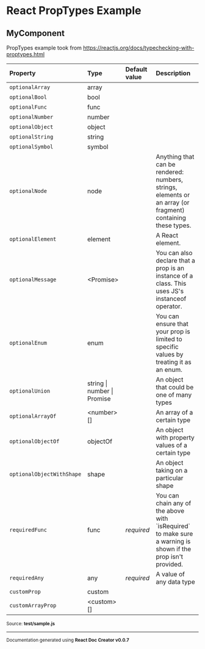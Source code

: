 # React PropTypes Example

## MyComponent

PropTypes example took from https://reactjs.org/docs/typechecking-with-proptypes.html

Property | Type | Default value | Description
:--- | :--- | :--- | :---
`optionalArray`|array||
`optionalBool`|bool||
`optionalFunc`|func||
`optionalNumber`|number||
`optionalObject`|object||
`optionalString`|string||
`optionalSymbol`|symbol||
`optionalNode`|node||Anything that can be rendered: numbers, strings, elements or an array (or fragment) containing these types.
`optionalElement`|element||A React element.
`optionalMessage`|&lt;Promise&gt;||You can also declare that a prop is an instance of a class. This uses JS&#x27;s instanceof operator.
`optionalEnum`|enum||You can ensure that your prop is limited to specific values by treating it as an enum.
`optionalUnion`|string \| number \| Promise||An object that could be one of many types
`optionalArrayOf`|&lt;number&gt;[]||An array of a certain type
`optionalObjectOf`|objectOf||An object with property values of a certain type
`optionalObjectWithShape`|shape||An object taking on a particular shape
`requiredFunc`|func|_required_|You can chain any of the above with &#x60;isRequired&#x60; to make sure a warning is shown if the prop isn&#x27;t provided.
`requiredAny`|any|_required_|A value of any data type
`customProp`|custom||
`customArrayProp`|&lt;custom&gt;[]||

<sub>Source: **test/sample.js**</sub>

-----

<sub>Documentation generated using **React Doc Creator v0.0.7**</sub>
